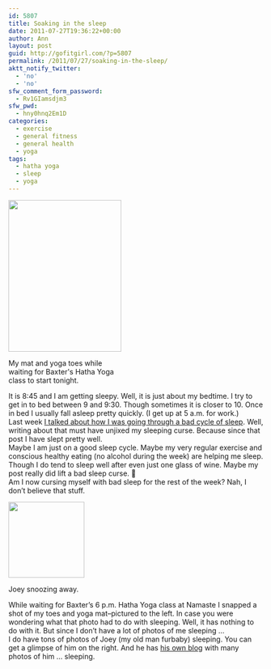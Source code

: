 ```yaml
---
id: 5807
title: Soaking in the sleep
date: 2011-07-27T19:36:22+00:00
author: Ann
layout: post
guid: http://gofitgirl.com/?p=5807
permalink: /2011/07/27/soaking-in-the-sleep/
aktt_notify_twitter:
  - 'no'
  - 'no'
sfw_comment_form_password:
  - Rv1GIamsdjm3
sfw_pwd:
  - hny0hnq2Em1D
categories:
  - exercise
  - general fitness
  - general health
  - yoga
tags:
  - hatha yoga
  - sleep
  - yoga
---
```

<div id="attachment_5811" style="width: 233px" class="wp-caption alignleft">
  <a href="http://gofitgirl.com/blog/wp-content/uploads/2011/07/yoga-toes2.jpg"><img class="size-medium wp-image-5811" title="yoga toes" src="http://gofitgirl.com/blog/wp-content/uploads/2011/07/yoga-toes2-223x300.jpg" alt="" width="223" height="300" /></a>
  
  <p class="wp-caption-text">
    My mat and yoga toes while waiting for Baxter's Hatha Yoga class to start tonight.
  </p>
</div>

  
It is 8:45 and I am getting sleepy. Well, it is just about my bedtime. I try to get in to bed between 9 and 9:30. Though sometimes it is closer to 10. Once in bed I usually fall asleep pretty quickly. (I get up at 5 a.m. for work.)  
Last week [I talked about how I was going through a bad cycle of sleep](http://gofitgirl.com/?p=5708). Well, writing about that must have unjixed my sleeping curse. Because since that post I have slept pretty well.  
Maybe I am just on a good sleep cycle. Maybe my very regular exercise and conscious healthy eating (no alcohol during the week) are helping me sleep. Though I do tend to sleep well after even just one glass of wine. Maybe my post really did lift a bad sleep curse. 🙂  
Am I now cursing myself with bad sleep for the rest of the week? Nah, I don&#8217;t believe that stuff.  


<div id="attachment_5820" style="width: 160px" class="wp-caption alignright">
  <a href="http://gofitgirl.com/blog/wp-content/uploads/2011/07/joey-sleeping.jpg"><img class="size-thumbnail wp-image-5820" title="joey sleeping" src="http://gofitgirl.com/blog/wp-content/uploads/2011/07/joey-sleeping-150x150.jpg" alt="" width="150" height="150" /></a>
  
  <p class="wp-caption-text">
    Joey snoozing away.
  </p>
</div>

  
While waiting for Baxter&#8217;s 6 p.m. Hatha Yoga class at Namaste I snapped a shot of my toes and yoga mat&#8211;pictured to the left. In case you were wondering what that photo had to do with sleeping. Well, it has nothing to do with it. But since I don&#8217;t have a lot of photos of me sleeping &#8230;  
I do have tons of photos of Joey (my old man furbaby) sleeping. You can get a glimpse of him on the right. And he has [his own blog](http://joeythecat.posterous.com/) with many photos of him &#8230; sleeping.